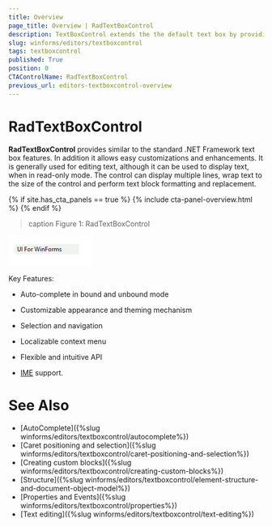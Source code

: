 ```yaml
---
title: Overview
page_title: Overview | RadTextBoxControl
description: TextBoxControl extends the the default text box by providing additional functionality like word formating and auto-complete. 
slug: winforms/editors/textboxcontrol
tags: textboxcontrol
published: True
position: 0
CTAControlName: RadTextBoxControl
previous_url: editors-textboxcontrol-overview
---
```


# RadTextBoxControl


__RadTextBoxControl__ provides similar to the standard .NET Framework text box features. In addition it allows easy customizations and enhancements. It is generally used for editing text, although it can be used to display text, when in read-only mode. The control can display multiple lines, wrap text to the size of the control and perform text block formatting and replacement.

{% if site.has_cta_panels == true %}
{% include cta-panel-overview.html %}
{% endif %}

>caption Figure 1: RadTextBoxControl
        
![editors-textboxcontrol-overview 001](images/editors-textboxcontrol-overview001.png)

Key Features:

* Auto-complete in bound and unbound mode

* Customizable appearance and theming mechanism

* Selection and navigation

* Localizable context menu  

* Flexible and intuitive API

* [IME](https://msdn.microsoft.com/en-us/library/cc194855.aspx) support.

# See Also

* [AutoComplete]({%slug winforms/editors/textboxcontrol/autocomplete%})
* [Caret positioning and selection]({%slug winforms/editors/textboxcontrol/caret-positioning-and-selection%})
* [Creating custom blocks]({%slug winforms/editors/textboxcontrol/creating-custom-blocks%})
* [Structure]({%slug winforms/editors/textboxcontrol/element-structure-and-document-object-model%})
* [Properties and Events]({%slug winforms/editors/textboxcontrol/properties%})
* [Text editing]({%slug winforms/editors/textboxcontrol/text-editing%})